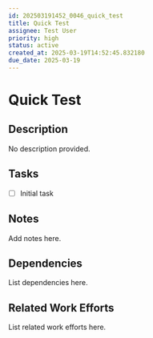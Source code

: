 ```yaml
---
id: 202503191452_0046_quick_test
title: Quick Test
assignee: Test User
priority: high
status: active
created_at: 2025-03-19T14:52:45.832180
due_date: 2025-03-19
---
```


# Quick Test

## Description
No description provided.

## Tasks
- [ ] Initial task

## Notes
Add notes here.

## Dependencies
List dependencies here.

## Related Work Efforts
List related work efforts here.